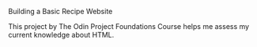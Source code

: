 Building a Basic Recipe Website

This project by The Odin Project Foundations Course
helps me assess my current knowledge about HTML.